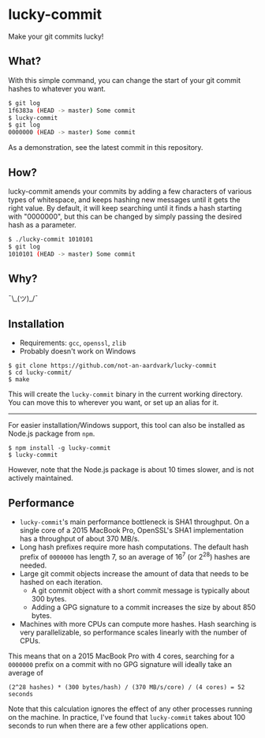 # lucky-commit

Make your git commits lucky!

## What?

With this simple command, you can change the start of your git commit hashes to whatever you want.

```bash
$ git log
1f6383a (HEAD -> master) Some commit
$ lucky-commit
$ git log
0000000 (HEAD -> master) Some commit
```

As a demonstration, see the latest commit in this repository.

## How?

lucky-commit amends your commits by adding a few characters of various types of whitespace, and keeps hashing new messages until it gets the right value. By default, it will keep searching until it finds a hash starting with "0000000", but this can be changed by simply passing the desired hash as a parameter.

```bash
$ ./lucky-commit 1010101
$ git log
1010101 (HEAD -> master) Some commit
```

## Why?

¯\\\_(ツ)_/¯

## Installation

* Requirements: `gcc`, `openssl`, `zlib`
* Probably doesn't work on Windows

```
$ git clone https://github.com/not-an-aardvark/lucky-commit
$ cd lucky-commit/
$ make
```

This will create the `lucky-commit` binary in the current working directory. You can move this to wherever you want, or set up an alias for it.

---

For easier installation/Windows support, this tool can also be installed as Node.js package from `npm`.

```
$ npm install -g lucky-commit
$ lucky-commit
```

However, note that the Node.js package is about 10 times slower, and is not actively maintained.

## Performance

* `lucky-commit`'s main performance bottleneck is SHA1 throughput. On a single core of a 2015 MacBook Pro, OpenSSL's SHA1 implementation has a throughput of about 370 MB/s.
* Long hash prefixes require more hash computations. The default hash prefix of `0000000` has length 7, so an average of 16<sup>7</sup> (or 2<sup>28</sup>) hashes are needed.
* Large git commit objects increase the amount of data that needs to be hashed on each iteration.
    * A git commit object with a short commit message is typically about 300 bytes.
    * Adding a GPG signature to a commit increases the size by about 850 bytes.
* Machines with more CPUs can compute more hashes. Hash searching is very parallelizable, so performance scales linearly with the number of CPUs.

This means that on a 2015 MacBook Pro with 4 cores, searching for a `0000000` prefix on a commit with no GPG signature will ideally take an average of

```
(2^28 hashes) * (300 bytes/hash) / (370 MB/s/core) / (4 cores) = 52 seconds
```

Note that this calculation ignores the effect of any other processes running on the machine. In practice, I've found that `lucky-commit` takes about 100 seconds to run when there are a few other applications open.
